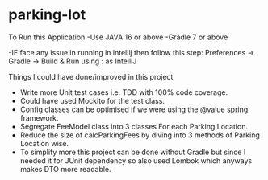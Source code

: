 # parking-lot
To Run this Application
-Use JAVA 16 or above
-Gradle 7 or above

-IF face any issue in running in intellij then follow this step:
Preferences -> Gradle -> Build & Run using : as IntelliJ


Things I could have done/improved in this project

- Write more Unit test cases i.e. TDD with 100% code coverage.
- Could have used Mockito for the test class.
- Config classes can be optimised if we were using the @value spring framework.
- Segregate FeeModel class into 3 classes For each Parking Location.
- Reduce the size of calcParkingFees by diving into 3 methods of Parking Location wise.
- To simplify more this project can be done without Gradle but since I needed it for JUnit dependency so also used Lombok which anyways makes DTO more readable.